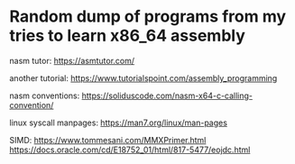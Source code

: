 # Random dump of programs from my tries to learn x86_64 assembly 

nasm tutor:
https://asmtutor.com/

another tutorial:
https://www.tutorialspoint.com/assembly_programming

nasm conventions:
https://soliduscode.com/nasm-x64-c-calling-convention/

linux syscall manpages:
https://man7.org/linux/man-pages

SIMD:
https://www.tommesani.com/MMXPrimer.html
https://docs.oracle.com/cd/E18752_01/html/817-5477/eojdc.html
